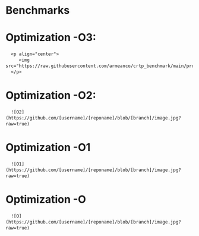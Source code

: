 # Benchmarks

# Optimization -O3:
      <p align="center">
         <img src="https://raw.githubusercontent.com/armeanco/crtp_benchmark/main/profile/O3.png">
      </p>
# Optimization -O2:
      ![O2](https://github.com/[username]/[reponame]/blob/[branch]/image.jpg?raw=true)
# Optimization -O1
      ![O1](https://github.com/[username]/[reponame]/blob/[branch]/image.jpg?raw=true)
# Optimization -O
      ![O](https://github.com/[username]/[reponame]/blob/[branch]/image.jpg?raw=true)
